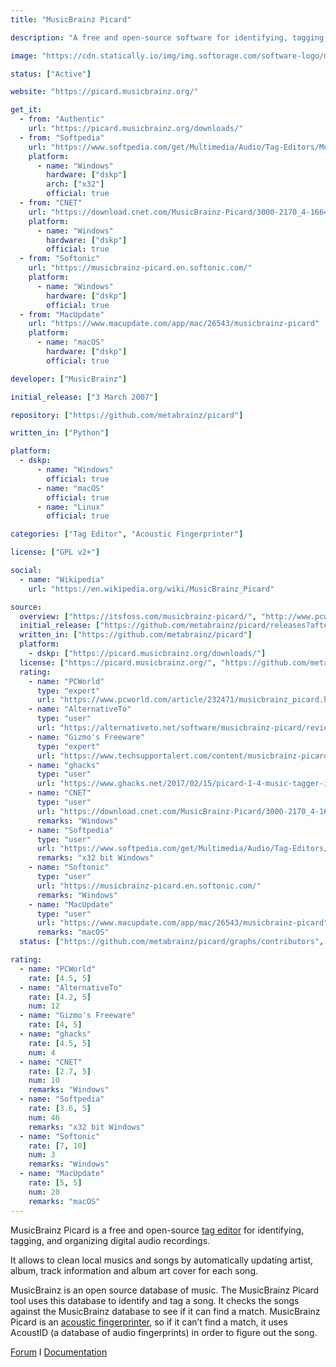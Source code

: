 ```yaml
---
title: "MusicBrainz Picard"

description: "A free and open-source software for identifying, tagging, and organizing digital audio recordings"

image: "https://cdn.statically.io/img/img.softorage.com/software-logo/musicbrainz-picard.png?h=64"

status: ["Active"]

website: "https://picard.musicbrainz.org/"

get_it:
  - from: "Authentic"
    url: "https://picard.musicbrainz.org/downloads/"
  - from: "Softpedia"
    url: "https://www.softpedia.com/get/Multimedia/Audio/Tag-Editors/MusicBrainz-Picard.shtml"
    platform:
      - name: "Windows"
        hardware: ["dskp"]
        arch: ["x32"]
        official: true
  - from: "CNET"
    url: "https://download.cnet.com/MusicBrainz-Picard/3000-2170_4-166444.html"
    platform:
      - name: "Windows"
        hardware: ["dskp"]
        official: true
  - from: "Softonic"
    url: "https://musicbrainz-picard.en.softonic.com/"
    platform:
      - name: "Windows"
        hardware: ["dskp"]
        official: true
  - from: "MacUpdate"
    url: "https://www.macupdate.com/app/mac/26543/musicbrainz-picard"
    platform:
      - name: "macOS"
        hardware: ["dskp"]
        official: true

developer: ["MusicBrainz"]

initial_release: ["3 March 2007"]

repository: ["https://github.com/metabrainz/picard"]

written_in: ["Python"]

platform:
  - dskp:
      - name: "Windows"
        official: true
      - name: "macOS"
        official: true
      - name: "Linux"
        official: true

categories: ["Tag Editor", "Acoustic Fingerprinter"]

license: ["GPL v2+"]

social:
  - name: "Wikipedia"
    url: "https://en.wikipedia.org/wiki/MusicBrainz_Picard"

source:
  overview: ["https://itsfoss.com/musicbrainz-picard/", "http://www.pcworld.com/article/232471/musicbrainz_picard.html", "https://picard.musicbrainz.org/"]
  initial_release: ["https://github.com/metabrainz/picard/releases?after=release-0.9.0alpha4"]
  written_in: ["https://github.com/metabrainz/picard"]
  platform:
    - dskp: ["https://picard.musicbrainz.org/downloads/"]
  license: ["https://picard.musicbrainz.org/", "https://github.com/metabrainz/picard/blob/master/COPYING.txt"]
  rating:
    - name: "PCWorld"
      type: "expert"
      url: "https://www.pcworld.com/article/232471/musicbrainz_picard.html"
    - name: "AlternativeTo"
      type: "user"
      url: "https://alternativeto.net/software/musicbrainz-picard/reviews/"
    - name: "Gizmo's Freeware"
      type: "expert"
      url: "https://www.techsupportalert.com/content/musicbrainz-picard.htm-0"
    - name: "ghacks"
      type: "user"
      url: "https://www.ghacks.net/2017/02/15/picard-1-4-music-tagger-is-out/"
    - name: "CNET"
      type: "user"
      url: "https://download.cnet.com/MusicBrainz-Picard/3000-2170_4-166444.html"
      remarks: "Windows"
    - name: "Softpedia"
      type: "user"
      url: "https://www.softpedia.com/get/Multimedia/Audio/Tag-Editors/MusicBrainz-Picard.shtml"
      remarks: "x32 bit Windows"
    - name: "Softonic"
      type: "user"
      url: "https://musicbrainz-picard.en.softonic.com/"
      remarks: "Windows"
    - name: "MacUpdate"
      type: "user"
      url: "https://www.macupdate.com/app/mac/26543/musicbrainz-picard"
      remarks: "macOS"
  status: ["https://github.com/metabrainz/picard/graphs/contributors", "https://community.metabrainz.org/c/picard"]

rating:
  - name: "PCWorld"
    rate: [4.5, 5]
  - name: "AlternativeTo"
    rate: [4.2, 5]
    num: 12
  - name: "Gizmo's Freeware"
    rate: [4, 5]
  - name: "ghacks"
    rate: [4.5, 5]
    num: 4
  - name: "CNET"
    rate: [2.7, 5]
    num: 10
    remarks: "Windows"
  - name: "Softpedia"
    rate: [3.6, 5]
    num: 46
    remarks: "x32 bit Windows"
  - name: "Softonic"
    rate: [7, 10]
    num: 3
    remarks: "Windows"
  - name: "MacUpdate"
    rate: [5, 5]
    num: 20
    remarks: "macOS"
---
```

  MusicBrainz Picard is a free and open-source [tag editor](/categories/tag-editor) for identifying, tagging, and organizing digital audio recordings.
  
  It allows to clean local musics and songs by automatically updating artist, album, track information and album art cover for each song.
  
  MusicBrainz is an open source database of music. The MusicBrainz Picard tool uses this database to identify and tag a song. It checks the songs against the MusicBrainz database to see if it can find a match. MusicBrainz Picard is an [acoustic fingerprinter](/categories/acoustic-fingerprinter), so if it can’t find a match, it uses AcoustID (a database of audio fingerprints) in order to figure out the song.
  
  [Forum](https://community.metabrainz.org/c/picard)  I  [Documentation](https://picard.musicbrainz.org/docs/)
  




